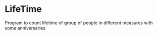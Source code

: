 # LifeTime
Program to count lifetime of group of people in different measures with some anniversaries
